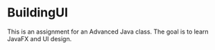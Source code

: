 # BuildingUI

This is an assignment for an Advanced Java class. The goal is to learn JavaFX and UI design.
